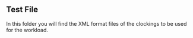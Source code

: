 ## Test File

In this folder you will find the XML format files of the clockings to be used for the workload.
